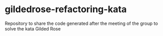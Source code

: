 # gildedrose-refactoring-kata
Repository to share the code generated after the meeting of the group to solve the kata Gilded Rose
